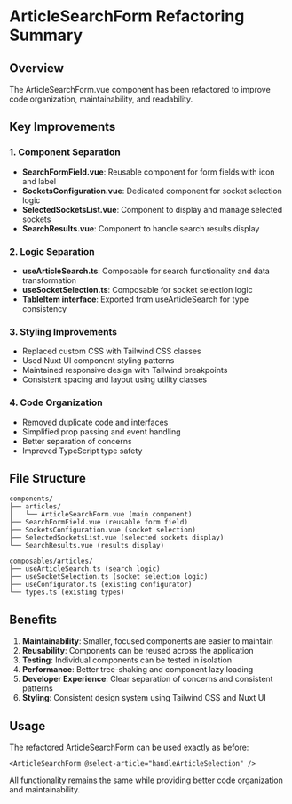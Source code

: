 # ArticleSearchForm Refactoring Summary

## Overview

The ArticleSearchForm.vue component has been refactored to improve code organization, maintainability, and readability.

## Key Improvements

### 1. Component Separation

- **SearchFormField.vue**: Reusable component for form fields with icon and label
- **SocketsConfiguration.vue**: Dedicated component for socket selection logic
- **SelectedSocketsList.vue**: Component to display and manage selected sockets
- **SearchResults.vue**: Component to handle search results display

### 2. Logic Separation

- **useArticleSearch.ts**: Composable for search functionality and data transformation
- **useSocketSelection.ts**: Composable for socket selection logic
- **TableItem interface**: Exported from useArticleSearch for type consistency

### 3. Styling Improvements

- Replaced custom CSS with Tailwind CSS classes
- Used Nuxt UI component styling patterns
- Maintained responsive design with Tailwind breakpoints
- Consistent spacing and layout using utility classes

### 4. Code Organization

- Removed duplicate code and interfaces
- Simplified prop passing and event handling
- Better separation of concerns
- Improved TypeScript type safety

## File Structure

```
components/
├── articles/
│   └── ArticleSearchForm.vue (main component)
├── SearchFormField.vue (reusable form field)
├── SocketsConfiguration.vue (socket selection)
├── SelectedSocketsList.vue (selected sockets display)
└── SearchResults.vue (results display)

composables/articles/
├── useArticleSearch.ts (search logic)
├── useSocketSelection.ts (socket selection logic)
├── useConfigurator.ts (existing configurator)
└── types.ts (existing types)
```

## Benefits

1. **Maintainability**: Smaller, focused components are easier to maintain
2. **Reusability**: Components can be reused across the application
3. **Testing**: Individual components can be tested in isolation
4. **Performance**: Better tree-shaking and component lazy loading
5. **Developer Experience**: Clear separation of concerns and consistent patterns
6. **Styling**: Consistent design system using Tailwind CSS and Nuxt UI

## Usage

The refactored ArticleSearchForm can be used exactly as before:

```vue
<ArticleSearchForm @select-article="handleArticleSelection" />
```

All functionality remains the same while providing better code organization and maintainability.

